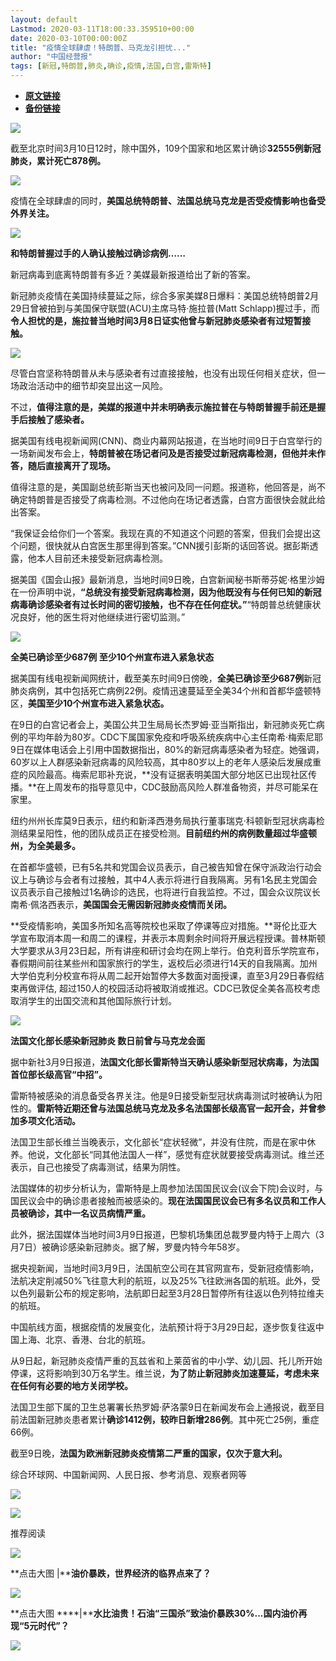```yaml
---
layout: default
Lastmod: 2020-03-11T18:00:33.359510+00:00
date: 2020-03-10T00:00:00Z
title: "疫情全球肆虐！特朗普、马克龙引担忧..."
author: "中国经营报"
tags: [新冠,特朗普,肺炎,确诊,疫情,法国,白宫,雷斯特]
---
```


* [**原文链接**](https://mp.weixin.qq.com/s/0fnPKu73QKLnTB1g-33xVA)
* [**备份链接**](http://archive.is/WX5s1)


  

  

  

![](/images/post/5fdb3f87f44cf8ae08d41ad1e0b84841.jpg)

截至北京时间3月10日12时，除中国外，109个国家和地区累计确诊**32555例新冠肺炎，累计死亡878例。**

  

![](/images/post/d3f8c606528c585d720e22db78f4d44b.jpg)

  

疫情在全球肆虐的同时，**美国总统特朗普、法国总统马克龙是否受疫情影响也备受外界关注。**

  

![](/images/post/bc3576ff279d80264ac4f6d7a60432f9.jpg)

**和特朗普握过手的人确认接触过确诊病例……**

  

新冠病毒到底离特朗普有多近？美媒最新报道给出了新的答案。

  

新冠肺炎疫情在美国持续蔓延之际，综合多家美媒8日爆料：美国总统特朗普2月29日曾被拍到与美国保守联盟(ACU)主席马特·施拉普(Matt Schlapp)握过手，而**令人担忧的是，施拉普当地时间3月8日证实他曾与新冠肺炎感染者有过短暂接触。**

  

![](/images/post/84f6593c78dcb7c170939e22bdd6bf50.jpg)

  

尽管白宫坚称特朗普从未与感染者有过直接接触，也没有出现任何相关症状，但一场政治活动中的细节却突显出这一风险。

  

不过，**值得注意的是，美媒的报道中并未明确表示施拉普在与特朗普握手前还是握手后接触了感染者。**

  

据美国有线电视新闻网(CNN)、商业内幕网站报道，在当地时间9日于白宫举行的一场新闻发布会上，**特朗普被在场记者问及是否接受过新冠病毒检测，但他并未作答，随后直接离开了现场。**

  

值得注意的是，美国副总统彭斯当天也被问及同一问题。报道称，他回答是，尚不确定特朗普是否接受了病毒检测。不过他向在场记者透露，白宫方面很快会就此给出答案。

  

“我保证会给你们一个答案。我现在真的不知道这个问题的答案，但我们会提出这个问题，很快就从白宫医生那里得到答案。”CNN援引彭斯的话回答说。据彭斯透露，他本人目前还未接受新冠病毒检测。

  

据美国《国会山报》最新消息，当地时间9日晚，白宫新闻秘书斯蒂芬妮·格里沙姆在一份声明中说，**“总统没有接受新冠病毒检测，因为他既没有与任何已知的新冠病毒确诊感染者有过长时间的密切接触，也不存在任何症状。”**“特朗普总统健康状况良好，他的医生将对他继续进行密切监测。”

  

![](/images/post/bc3576ff279d80264ac4f6d7a60432f9.jpg)

**全美已确诊至少687例 至少10个州宣布进入紧急状态**

  

据美国有线电视新闻网统计，截至美东时间9日傍晚，**全美已确诊至少687例**新冠肺炎病例，其中包括死亡病例22例。疫情迅速蔓延至全美34个州和首都华盛顿特区，**美国至少10个州宣布进入紧急状态。**

  

在9日的白宫记者会上，美国公共卫生局局长杰罗姆·亚当斯指出，新冠肺炎死亡病例的平均年龄为80岁。CDC下属国家免疫和呼吸系统疾病中心主任南希·梅索尼耶9日在媒体电话会上引用中国数据指出，80%的新冠病毒感染者为轻症。她强调，60岁以上人群感染新冠病毒的风险较高，其中80岁以上的老年人感染后发展成重症的风险最高。梅索尼耶补充说，**没有证据表明美国大部分地区已出现社区传播。**在上周发布的指导意见中，CDC鼓励高风险人群准备物资，并尽可能呆在家里。

  

纽约州州长库莫9日表示，纽约和新泽西港务局执行董事瑞克·科顿新型冠状病毒检测结果呈阳性，他的团队成员正在接受检测。**目前纽约州的病例数量超过华盛顿州，为全美最多。**

  

在首都华盛顿，已有5名共和党国会议员表示，自己被告知曾在保守派政治行动会议上与确诊与会者有过接触，其中4人表示将进行自我隔离。另有1名民主党国会议员表示自己接触过1名确诊的选民，也将进行自我监控。不过，国会众议院议长南希·佩洛西表示，**美国国会无需因新冠肺炎疫情而关闭。**

  

**受疫情影响，美国多所知名高等院校也采取了停课等应对措施。**哥伦比亚大学宣布取消本周一和周二的课程，并表示本周剩余时间将开展远程授课。普林斯顿大学要求从3月23日起，所有讲座和研讨会均在网上举行。伯克利音乐学院宣布，春假期间前往某些州和国家旅行的学生，返校后必须进行14天的自我隔离。加州大学伯克利分校宣布将从周二起开始暂停大多数面对面授课，直至3月29日春假结束再做评估, 超过150人的校园活动将被取消或推迟。CDC已敦促全美各高校考虑取消学生的出国交流和其他国际旅行计划。

  

![](/images/post/bc3576ff279d80264ac4f6d7a60432f9.jpg)

**法国文化部长感染新冠肺炎 数日前曾与马克龙会面**

  

据中新社3月9日报道，**法国文化部长雷斯特当天确认感染新型冠状病毒，为法国首位部长级高官“中招”。**

  

雷斯特被感染的消息备受各界关注。他是9日接受新型冠状病毒测试时被确认为阳性的。**雷斯特近期还曾与法国总统马克龙及多名法国部长级高官一起开会，并曾参加多项文化活动。**

  

法国卫生部长维兰当晚表示，文化部长“症状轻微”，并没有住院，而是在家中休养。他说，文化部长“同其他法国人一样”，感觉有症状就要接受病毒测试。维兰还表示，自己也接受了病毒测试，结果为阴性。

  

法国媒体的初步分析认为，雷斯特是上周参加法国国民议会(议会下院)会议时，与国民议会中的确诊患者接触而被感染的。**现在法国国民议会已有多名议员和工作人员被确诊，其中一名议员病情严重。**

此外，据法国媒体当地时间3月9日报道，巴黎机场集团总裁罗曼内特于上周六（3月7日）被确诊感染新冠肺炎。据了解，罗曼内特今年58岁。

据央视新闻，当地时间3月9日，法国航空公司在其官网宣布，受新冠疫情影响，法航决定削减50%飞往意大利的航班，以及25%飞往欧洲各国的航班。此外，受以色列最新公布的规定影响，法航即日起至3月28日暂停所有往返以色列特拉维夫的航班。

中国航线方面，根据疫情的发展变化，法航预计将于3月29日起，逐步恢复往返中国上海、北京、香港、台北的航班。

  

从9日起，新冠肺炎疫情严重的瓦兹省和上莱茵省的中小学、幼儿园、托儿所开始停课，这将影响到30万名学生。维兰说，**为了防止新冠肺炎加速蔓延，考虑未来在任何有必要的地方关闭学校。**

  

法国卫生部下属的卫生总署署长热罗姆·萨洛蒙9日在新闻发布会上通报说，截至目前法国新冠肺炎患者累计**确诊1412例，较昨日新增286例**。其中死亡25例，重症66例。

  

截至9日晚，**法国为欧洲新冠肺炎疫情第二严重的国家，仅次于意大利。**

  

综合环球网、中国新闻网、人民日报、参考消息、观察者网等

  

[![](/images/post/c2249a13ced555acfcf85a0a1f9aea19.jpg)](https://e.vhall.com/subject/view/599011308)

  

![](/images/post/43b7a57fd045be64890b8526d60a1277.jpg)

  

推荐阅读

[![](/images/post/d42fd9c4a284d69bc70c267858f9067a.jpg)](http://mp.weixin.qq.com/s?__biz=MjA5NTMyOTMwMQ==&mid=2651972719&idx=2&sn=342cfc12168e89f7ad532b4d9939abc1&chksm=4f3e831578490a03f7d383a958aca46de1e59784741ca9a59a0092be28e22fe48b2d7f5ff0d8&scene=21#wechat_redirect)

**点击大图 |****油价暴跌，世界经济的临界点来了？**  

  

[![](/images/post/6da68f3e27a9aa6828088de11560e5d8.jpg)](http://mp.weixin.qq.com/s?__biz=MjA5NTMyOTMwMQ==&mid=2651972719&idx=1&sn=8d5746e6ece241a2a6088af418b59fe9&chksm=4f3e831578490a030b4c123a78dd1fad0ef733e0f502461129f97ede85ef29115b8ff3d89053&scene=21#wechat_redirect)

**点击大图 ****|****水比油贵！石油“三国杀”致油价暴跌30%...国内油价再现“5元时代”？**  

  

![](/images/post/f3501c0a0df0124df45b227b216c07a4.jpg)

